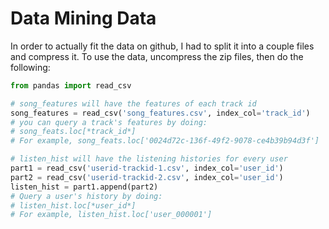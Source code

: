 # Data Mining Data

In order to actually fit the data on github, I had to split it into a couple files and compress it. To use the data, uncompress the zip files, then do the following:

```python
from pandas import read_csv

# song_features will have the features of each track id
song_features = read_csv('song_features.csv', index_col='track_id')
# you can query a track's features by doing:
# song_feats.loc[*track_id*]
# For example, song_feats.loc['0024d72c-136f-49f2-9078-ce4b39b94d3f']

# listen_hist will have the listening histories for every user
part1 = read_csv('userid-trackid-1.csv', index_col='user_id')
part2 = read_csv('userid-trackid-2.csv', index_col='user_id')
listen_hist = part1.append(part2)
# Query a user's history by doing:
# listen_hist.loc[*user_id*]
# For example, listen_hist.loc['user_000001']
```
